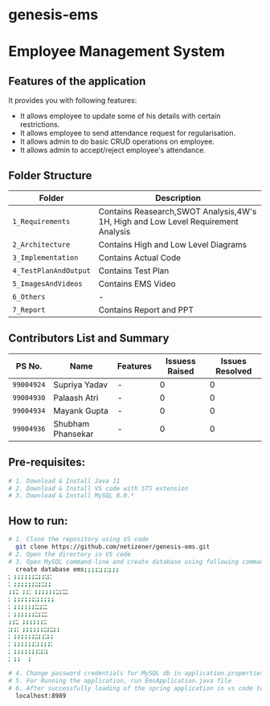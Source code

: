# genesis-ems
# Employee Management System










## Features of the application
It provides you with following features:
* It allows employee to update some of his details with certain restrictions.
* It allows employee to send attendance request for regularisation.
* It allows admin to do basic CRUD operations on employee.
* It allows admin to accept/reject employee's attendance.








## Folder Structure
Folder             | Description
-------------------| -----------------------------------------
`1_Requirements`      | Contains Reasearch,SWOT Analysis,4W's 1H, High and Low Level Requirement Analysis
`2_Architecture`      | Contains High and Low Level Diagrams
`3_Implementation`    | Contains Actual Code
`4_TestPlanAndOutput` | Contains Test Plan
`5_ImagesAndVideos`   | Contains EMS Video
`6_Others`            | -
`7_Report`            | Contains Report and PPT 











## Contributors List and Summary
PS No. |  Name   |    Features    | Issuess Raised |Issues Resolved|
---------|-------------|----------------|----------------|---------------
`99004924` | Supriya Yadav  | - | 0   | 0  
`99004930` | Palaash Atri  | - | 0   | 0  
`99004934` | Mayank Gupta  | - | 0   | 0  
`99004936` | Shubham Phansekar  | - | 0   | 0  




## Pre-requisites:
```sh
# 1. Download & Install Java 11
# 2. Download & Install VS code with STS extension
# 3. Download & Install MySQL 8.0.* 
```    

## How to run:
```sh
# 1. Clone the repository using VS code 
  git clone https://github.com/netizener/genesis-ems.git
# 2. Open the directory in VS code
# 3. Open MySQL command-line and create database using following command
  create database ems;;;;⁏;;⁏;;;
⁏ ;;;;;;⁏⁏;;⁏;⁏
⁏ ;;;;;;⁏⁏;⁏⁏;;
;;⁏⁏ ;;⁏ ;;;;;;⁏⁏;⁏⁏⁏⁏
⁏ ;;;;;;⁏;;;;;
⁏ ;;;;;;⁏⁏⁏;⁏⁏⁏
⁏ ;;;;;;⁏⁏;⁏⁏⁏⁏
;;⁏⁏ ;;;;;;⁏⁏
⁏;;⁏ ;;;;;;⁏⁏;⁏⁏;;
⁏ ;;;;;;⁏⁏;;⁏;;
⁏ ;;;;;;⁏;;;;⁏
⁏ ;;;;;;;⁏;⁏;
⁏ ;;  ;

# 4. Change password credentials for MySQL db in application.properties to match with your local machine password
# 5. For Running the application, run EmsApplication.java file
# 6. After successfully loading of the spring application in vs code terminal, go to the browser and type
  localhost:8989  
```    



